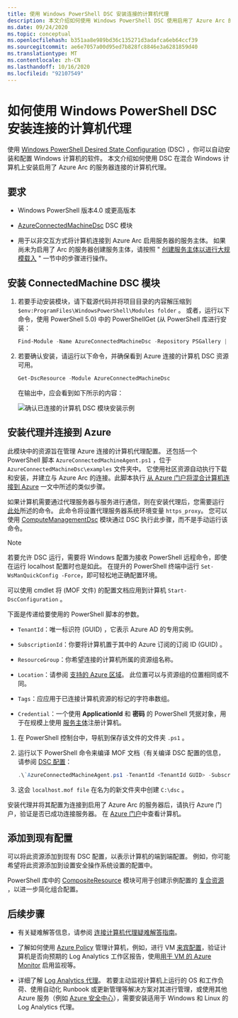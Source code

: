 ```yaml
---
title: 使用 Windows PowerShell DSC 安装连接的计算机代理
description: 本文介绍如何使用 Windows PowerShell DSC 使用启用了 Azure Arc 的服务器将计算机连接到 Azure。
ms.date: 09/24/2020
ms.topic: conceptual
ms.openlocfilehash: b351aa8e989bd36c135271d3adafca6eb64ccf39
ms.sourcegitcommit: ae6e7057a00d95ed7b828fc8846e3a6281859d40
ms.translationtype: MT
ms.contentlocale: zh-CN
ms.lasthandoff: 10/16/2020
ms.locfileid: "92107549"
---
```

# <a name="how-to-install-the-connected-machine-agent-using-windows-powershell-dsc"></a>如何使用 Windows PowerShell DSC 安装连接的计算机代理

使用 [Windows PowerShell Desired State Configuration](/powershell/scripting/dsc/getting-started/winGettingStarted) (DSC) ，你可以自动安装和配置 Windows 计算机的软件。 本文介绍如何使用 DSC 在混合 Windows 计算机上安装启用了 Azure Arc 的服务器连接的计算机代理。

## <a name="requirements"></a>要求

- Windows PowerShell 版本4.0 或更高版本

- [AzureConnectedMachineDsc](https://www.powershellgallery.com/packages/AzureConnectedMachineDsc) DSC 模块

- 用于以非交互方式将计算机连接到 Azure Arc 启用服务器的服务主体。 如果尚未为启用了 Arc 的服务器创建服务主体，请按照 " [创建服务主体以进行大规模载入](onboard-service-principal.md#create-a-service-principal-for-onboarding-at-scale) " 一节中的步骤进行操作。

## <a name="install-the-connectedmachine-dsc-module"></a>安装 ConnectedMachine DSC 模块

1. 若要手动安装模块，请下载源代码并将项目目录的内容解压缩到 `$env:ProgramFiles\WindowsPowerShell\Modules folder` 。 或者，运行以下命令，使用 PowerShell 5.0) 中的 PowerShellGet (从 PowerShell 库进行安装：

    ```powershell
    Find-Module -Name AzureConnectedMachineDsc -Repository PSGallery | Install-Module
    ```

2. 若要确认安装，请运行以下命令，并确保看到 Azure 连接的计算机 DSC 资源可用。

    ```powershell
    Get-DscResource -Module AzureConnectedMachineDsc
    ```

   在输出中，应会看到如下所示的内容：

   ![确认已连接的计算机 DSC 模块安装示例](./media/onboard-dsc/confirm-module-installation.png)

## <a name="install-the-agent-and-connect-to-azure"></a>安装代理并连接到 Azure

此模块中的资源旨在管理 Azure 连接的计算机代理配置。 还包括一个 PowerShell 脚本 `AzureConnectedMachineAgent.ps1` ，位于 `AzureConnectedMachineDsc\examples` 文件夹中。 它使用社区资源自动执行下载和安装，并建立与 Azure Arc 的连接。此脚本执行 [从 Azure 门户将混合计算机连接到 Azure](onboard-portal.md) 一文中所述的类似步骤。

如果计算机需要通过代理服务器与服务进行通信，则在安装代理后，您需要运行 [此处](manage-agent.md#update-or-remove-proxy-settings)所述的命令。 此命令将设置代理服务器系统环境变量 `https_proxy`。 您可以使用 [ComputeManagementDsc](https://www.powershellgallery.com/packages/ComputerManagementDsc) 模块通过 DSC 执行此步骤，而不是手动运行该命令。

>[!NOTE]
>若要允许 DSC 运行，需要将 Windows 配置为接收 PowerShell 远程命令，即使在运行 localhost 配置时也是如此。 在提升的 PowerShell 终端中运行 `Set-WsManQuickConfig -Force`，即可轻松地正确配置环境。
>

可以使用 cmdlet 将 (MOF 文件) 的配置文档应用到计算机 `Start-DscConfiguration` 。

下面是传递给要使用的 PowerShell 脚本的参数。

- `TenantId`：唯一标识符 (GUID) ，它表示 Azure AD 的专用实例。

- `SubscriptionId`：你要将计算机置于其中的 Azure 订阅的订阅 ID (GUID) 。

- `ResourceGroup`：你希望连接的计算机所属的资源组名称。

- `Location`：请参阅 [支持的 Azure 区域](overview.md#supported-regions)。 此位置可以与资源组的位置相同或不同。

- `Tags`：应应用于已连接计算机资源的标记的字符串数组。

- `Credential`：一个使用 **ApplicationId** 和 **密码** 的 PowerShell 凭据对象，用于在规模上使用 [服务主体](onboard-service-principal.md)注册计算机。

1. 在 PowerShell 控制台中，导航到保存该文件的文件夹 `.ps1` 。

2. 运行以下 PowerShell 命令来编译 MOF 文档（有关编译 DSC 配置的信息，请参阅 [DSC 配置](/powershell/scripting/dsc/configurations/configurations)：

    ```powershell
    .\`AzureConnectedMachineAgent.ps1 -TenantId <TenantId GUID> -SubscriptionId <SubscriptionId GUID> -ResourceGroup '<ResourceGroupName>' -Location '<LocationName>' -Tags '<Tag>' -Credential <psCredential>
    ```

3. 这会 `localhost.mof file` 在名为的新文件夹中创建 `C:\dsc` 。

安装代理并将其配置为连接到启用了 Azure Arc 的服务器后，请执行 Azure 门户，验证是否已成功连接服务器。 在 [Azure 门户](https://aka.ms/hybridmachineportal)中查看计算机。

## <a name="adding-to-existing-configurations"></a>添加到现有配置

可以将此资源添加到现有 DSC 配置，以表示计算机的端到端配置。 例如，你可能希望将此资源添加到设置安全操作系统设置的配置中。

PowerShell 库中的 [CompositeResource](https://www.powershellgallery.com/packages/compositeresource) 模块可用于创建示例配置的 [复合资源](/powershell/scripting/dsc/resources/authoringResourceComposite) ，以进一步简化组合配置。

## <a name="next-steps"></a>后续步骤

* 有关疑难解答信息，请参阅 [连接计算机代理疑难解答指南](troubleshoot-agent-onboard.md)。

* 了解如何使用 [Azure Policy](../../governance/policy/overview.md) 管理计算机，例如，进行 VM [来宾配置](../../governance/policy/concepts/guest-configuration.md)，验证计算机是否向预期的 Log Analytics 工作区报告，使用[用于 VM 的 Azure Monitor](../../azure-monitor/insights/vminsights-enable-policy.md) 启用监视等。

* 详细了解 [Log Analytics 代理](../../azure-monitor/platform/log-analytics-agent.md)。 若要主动监视计算机上运行的 OS 和工作负荷、使用自动化 Runbook 或更新管理等解决方案对其进行管理，或使用其他 Azure 服务（例如 [Azure 安全中心](../../security-center/security-center-introduction.md)），需要安装适用于 Windows 和 Linux 的 Log Analytics 代理。